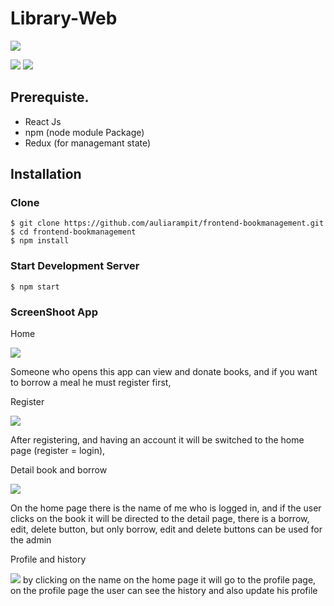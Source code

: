# Library-Web
<img src='https://reactjs.org/logo-og.png' />

![](https://img.shields.io/badge/Code%20Style-Standard-yellow.svg)
![](https://img.shields.io/badge/%20Framewok-react-js.svg)


## Prerequiste.
- React Js
- npm (node module Package)
- Redux (for managemant state)

## Installation
### Clone
```
$ git clone https://github.com/auliarampit/frontend-bookmanagement.git
$ cd frontend-bookmanagement
$ npm install
```

### Start Development Server
```
$ npm start
```
### ScreenShoot App
<p>
  Home
 </p>
  <img src='http://imgur.com/64MYMsgl.png' />
<p>
  Someone who opens this app can view and donate books, and if you want to borrow a meal he must register first,
</p>
<p>
  Register
</p>
  <img src='http://imgur.com/27WQPDql.png' />
<p>
  After registering, and having an account it will be switched to the home page (register = login),
</p>
<p>
  Detail book and borrow
</p>
<img src='http://imgur.com/hrExKNpl.png' />
<p>
  On the home page there is the name of me who is logged in, and if the user clicks on the book it will be directed to the detail page, there is a borrow, edit, delete button, but only borrow, edit and delete buttons can be used for the admin
</p>
<p>
  Profile and history
</p>
<img src='http://imgur.com/xFUzK4Yl.png'
<p>
  by clicking on the name on the home page it will go to the profile page, on the profile page the user can see the history and also update his profile
</p>
